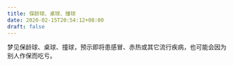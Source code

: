 ```yaml
---
title: 保龄球、桌球、撞球
date: 2020-02-15T20:54:12+08:00
draft: false
---
```


梦见保龄球、桌球、撞球，预示即将患感冒、赤热或其它流行疾病，也可能会因为别人作保而吃亏。
